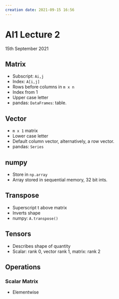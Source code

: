 ```yaml
---
creation date: 2021-09-15 16:56
---
```

#  AI1 Lecture 2
15th September 2021

## Matrix
- Subscript: `Ai,j`
- Index: `A[i,j]`
- Rows before columns in `m x n`
- Index from 1
- Upper case letter
- pandas: `DataFrames`: table.

## Vector
-  `m x 1` matrix
- Lower case letter
- Default column vector, alternatively, a row vector.
- pandas: `Series`

## numpy
- Store in `np.array`
- Array stored in sequential memory, 32 bit ints.

## Transpose
- Superscript t above matrix
- Inverts shape
- numpy: `A.transpose()`

## Tensors
- Describes shape of quantity
- Scalar: rank 0, vector rank 1, matrix: rank 2

## Operations
### Scalar Matrix
- Elementwise